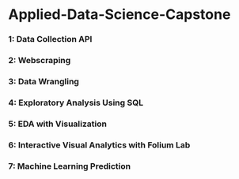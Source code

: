 # Applied-Data-Science-Capstone

<h3> 1: Data Collection API</h3>
<h3> 2: Webscraping</h3>
<h3> 3: Data Wrangling</h3>
<h3> 4: Exploratory Analysis Using SQL</h3>
<h3> 5: EDA with Visualization</h3>
<h3> 6: Interactive Visual Analytics with Folium Lab</h3>
<h3> 7: Machine Learning Prediction</h3>
